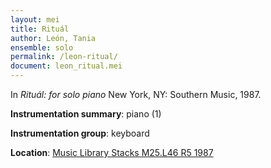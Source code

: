 ```yaml
---
layout: mei
title: Rituál
author: León, Tania
ensemble: solo
permalink: /leon-ritual/
document: leon_ritual.mei
---
```


In *Rituál: for solo piano* New York, NY: Southern Music, 1987.

**Instrumentation summary**: piano (1)

**Instrumentation group**: keyboard

**Location**: <a href="https://tufts-primo.hosted.exlibrisgroup.com/permalink/f/bnf7qa/01TUN_ALMA21108658100003851" target="_blank">Music Library Stacks M25.L46 R5 1987</a>
